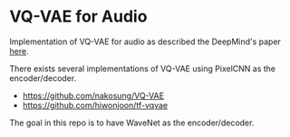 # VQ-VAE for Audio
Implementation of VQ-VAE for audio as described the DeepMind's paper
[here](https://arxiv.org/abs/1711.00937).

There exists several implementations of VQ-VAE using PixelCNN as the
encoder/decoder.
- https://github.com/nakosung/VQ-VAE
- https://github.com/hiwonjoon/tf-vqvae

The goal in this repo is to have WaveNet as the encoder/decoder. 
